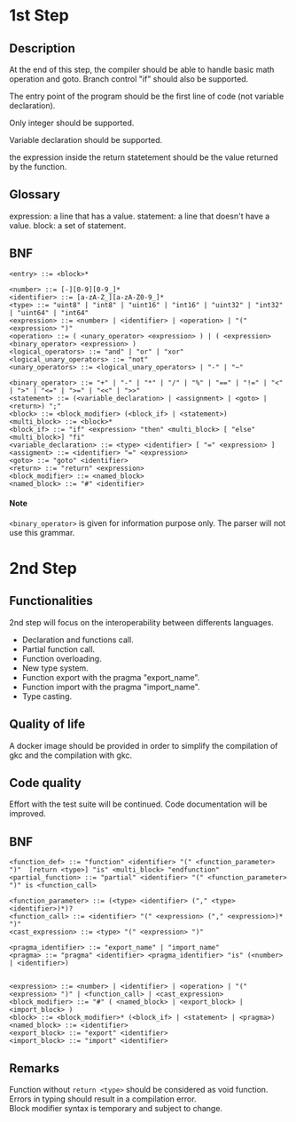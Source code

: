 # 1st Step
## Description
At the end of this step, the compiler should be able to handle basic math operation and goto.
Branch control "if" should also be supported.

The entry point of the program should be the first line of code (not variable declaration).

Only integer should be supported.

Variable declaration should be supported.

the expression inside the return statetement should be the value returned by the function.

## Glossary
expression: a line that has a value.
statement: a line that doesn't have a value.
block: a set of statement.
## BNF
```bnf
<entry> ::= <block>*

<number> ::= [-][0-9][0-9_]*
<identifier> ::= [a-zA-Z_][a-zA-Z0-9_]*
<type> ::= "uint8" | "int8" | "uint16" | "int16" | "uint32" | "int32" | "uint64" | "int64"
<expression> ::= <number> | <identifier> | <operation> | "(" <expression> ")"
<operation> ::= ( <unary_operator> <expression> ) | ( <expression> <binary_operator> <expression> )
<logical_operators> ::= "and" | "or" | "xor"
<logical_unary_operators> ::= "not"
<unary_operators> ::= <logical_unary_operators> | "-" | "~"

<binary_operator> ::= "+" | "-" | "*" | "/" | "%" | "==" | "!=" | "<" | ">" | "<=" | ">=" | "<<" | ">>"
<statement> ::= (<variable_declaration> | <assignment> | <goto> | <return>) ";"
<block> ::= <block_modifier> (<block_if> | <statement>)
<multi_block> ::= <block>*
<block_if> ::= "if" <expression> "then" <multi_block> [ "else" <multi_block>] "fi"
<variable_declaration> ::= <type> <identifier> [ "=" <expression> ]
<assigment> ::= <identifier> "=" <expression>
<goto> ::= "goto" <identifier>
<return> ::= "return" <expression>
<block_modifier> ::= <named_block>
<named_block> ::= "#" <identifier>
```
#### Note
`<binary_operator>` is given for information purpose only. The parser will not use this grammar. 

# 2nd Step
## Functionalities
2nd step will focus on the interoperability between differents languages.
* Declaration and functions call.
* Partial function call.
* Function overloading.
* New type system.
* Function export with the pragma "export_name".
* Function import with the pragma "import_name".
* Type casting.

## Quality of life
A docker image should be provided in order to simplify the compilation of gkc and the compilation with gkc.
## Code quality
Effort with the test suite will be continued.
Code documentation will be improved.


## BNF
```bnf
<function_def> ::= "function" <identifier> "(" <function_parameter> ")"  [return <type>] "is" <multi_block> "endfunction"
<partial_function> ::= "partial" <identifier> "(" <function_parameter> ")" is <function_call>

<function_parameter> ::= (<type> <identifier> ("," <type> <identifier>)*)?
<function_call> ::= <identifier> "(" <expression> ("," <expression>)* ")"
<cast_expression> ::= <type> "(" <expression> ")"

<pragma_identifier> ::= "export_name" | "import_name"
<pragma> ::= "pragma" <identifier> <pragma_identifier> "is" (<number> | <identifier>)


<expression> ::= <number> | <identifier> | <operation> | "(" <expression> ")" | <function_call> | <cast_expression>
<block_modifier> ::= "#" ( <named_block> | <export_block> | <import_block> )
<block> ::= <block_modifier>* (<block_if> | <statement> | <pragma>)
<named_block> ::= <identifier>
<export_block> ::= "export" <identifier>
<import_block> ::= "import" <identifier>
```

## Remarks
Function without `return <type>` should be considered as void function.\
Errors in typing should result in a compilation error.\
Block modifier syntax is temporary and subject to change.